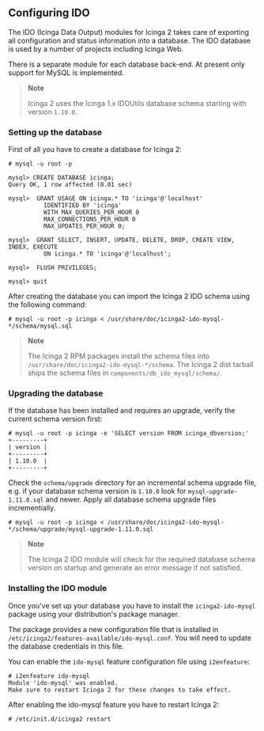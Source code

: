 ## Configuring IDO

The IDO (Icinga Data Output) modules for Icinga 2 takes care of exporting all
configuration and status information into a database. The IDO database is used
by a number of projects including Icinga Web.

There is a separate module for each database back-end. At present only support
for MySQL is implemented.

> **Note**
>
> Icinga 2 uses the Icinga 1.x IDOUtils database schema starting with version
> `1.10.0`.

### Setting up the database

First of all you have to create a database for Icinga 2:

    # mysql -u root -p

    mysql> CREATE DATABASE icinga;
    Query OK, 1 row affected (0.01 sec)

    mysql>  GRANT USAGE ON icinga.* TO 'icinga'@'localhost'
              IDENTIFIED BY 'icinga'
              WITH MAX_QUERIES_PER_HOUR 0
              MAX_CONNECTIONS_PER_HOUR 0
              MAX_UPDATES_PER_HOUR 0;

    mysql>  GRANT SELECT, INSERT, UPDATE, DELETE, DROP, CREATE VIEW, INDEX, EXECUTE
              ON icinga.* TO 'icinga'@'localhost';

    mysql>  FLUSH PRIVILEGES;

    mysql> quit

After creating the database you can import the Icinga 2 IDO schema using the
following command:

    # mysql -u root -p icinga < /usr/share/doc/icinga2-ido-mysql-*/schema/mysql.sql

> **Note**
>
> The Icinga 2 RPM packages install the schema files into
> `/usr/share/doc/icinga2-ido-mysql-*/schema`. The Icinga 2 dist tarball ships
> the schema files in `components/db_ido_mysql/schema/`.

### Upgrading the database

If the database has been installed and requires an upgrade, verify the current
schema version first:

    # mysql -u root -p icinga -e 'SELECT version FROM icinga_dbversion;'
    +---------+
    | version |
    +---------+
    | 1.10.0  |
    +---------+

Check the `schema/upgrade` directory for an incremental schema upgrade file, e.g.
if your database schema version is `1.10.0` look for `mysql-upgrade-1.11.0.sql`
and newer.
Apply all database schema upgrade files incrementially.

    # mysql -u root -p icinga < /usr/share/doc/icinga2-ido-mysql-*/schema/upgrade/mysql-upgrade-1.11.0.sql

> **Note**
>
> The Icinga 2 IDO module will check for the required database schema version
> on startup and generate an error message if not satisfied.

### Installing the IDO module

Once you've set up your database you have to install the `icinga2-ido-mysql`
package using your distribution's package manager.

The package provides a new configuration file that is installed in
`/etc/icinga2/features-available/ido-mysql.conf`. You will need to update the
database credentials in this file.

You can enable the `ido-mysql` feature configuration file using `i2enfeature`:

    # i2enfeature ido-mysql
    Module 'ido-mysql' was enabled.
    Make sure to restart Icinga 2 for these changes to take effect.

After enabling the ido-mysql feature you have to restart Icinga 2:

    # /etc/init.d/icinga2 restart
